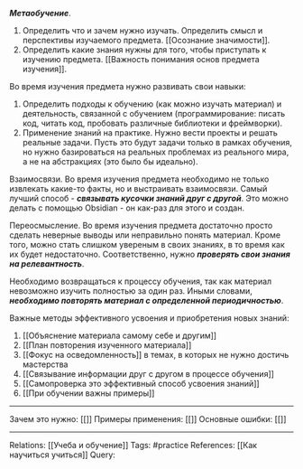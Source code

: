 ***Метаобучение***. 
1. Определить что и зачем нужно изучать. Определить смысл и перспективы изучаемого предмета. [[Осознание значимости]]. 
2. Определить какие знания нужны для того, чтобы приступать к изучению предмета. [[Важность понимания основ предмета изучения]]. 

Во время изучения предмета нужно развивать свои навыки:
1. Определить подходы к обучению (как можно изучать материал) и деятельность, связанной с обучением (программирование: писать код, читать код, пробовать различные библиотеки и фреймворки). 
2. Применение знаний на практике. Нужно вести проекты и решать реальные задачи. Пусть это будут задачи только в рамках обучения, но нужно базироваться на реальных проблемах из реального мира, а не на абстракциях (это было бы идеально). 

Взаимосвязи. Во время изучения предмета необходимо не только извлекать какие-то факты, но и выстраивать взаимосвязи. Самый лучший способ - ***связывать кусочки знаний друг с другой***. Это можно делать с помощью Obsidian - он как-раз для этого и создан. 

Переосмысление. Во время изучения предмета достаточно просто сделать неверные выводы или неправильно понять материал. Кроме того, можно стать слишком увереным в своих знаниях, в то время как их будет недостаточно. Соответственно, нужно ***проверять свои знания на релевантность***. 

Необходимо возвращаться к процессу обучения, так как материал невозможно изучить полностью за один раз. Иными словами, ***необходимо повторять материал с определенной периодичностью***.

Важные методы эффективного усвоения и приобретения новых знаний:
1. [[Объяснение материала самому себе и другим]] 
2. [[План повторения изученного материала]] 
3. [[Фокус на осведомленность]] в темах, в которых не нужно достичь мастерства
4. [[Связывание информации друг с другом в процессе обучения]] 
5. [[Самопроверка это эффективный способ усвоения знаний]] 
6. [[При обучении важны примеры]] 


___
Зачем это нужно: [[]] 
Примеры применения: [[]] 
Основные ошибки: [[]]
___
Relations: [[Учеба и обучение]] 
Tags: #practice 
References: [[Как научиться учиться]] 
Query: 